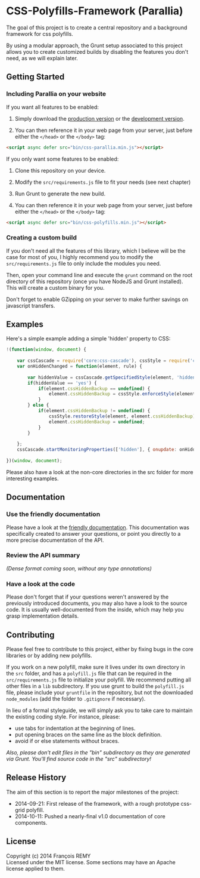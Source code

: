 # CSS-Polyfills-Framework (Parallia)

The goal of this project is to create a central repository and a background framework for css polyfills. 

By using a modular approach, the Grunt setup associated to this project allows you to create customized builds by disabling the features you don't need, as we will explain later.

## Getting Started

### Including Parallia on your website
If you want all features to be enabled:

1. Simply download the [production version][min] or the [development version][max].

2. You can then reference it in your web page from your server, just before either the ```</head>``` or the ```</body>``` tag:

```html
<script async defer src="bin/css-parallia.min.js"></script>
```

[min]: https://raw.github.com/FremyCompany/css-polyfills/master/bin/css-polyfills.min.js
[max]: https://raw.github.com/FremyCompany/css-polyfills/master/bin/css-polyfills.js

If you only want some features to be enabled:

1. Clone this repository on your device.

2. Modify the ```src/requirements.js``` file to fit your needs (see next chapter)

3. Run Grunt to generate the new build.

4. You can then reference it in your web page from your server, just before either the ```</head>``` or the ```</body>``` tag:

```html
<script async defer src="bin/css-polyfills.min.js"></script>
```


### Creating a custom build
If you don't need all the features of this library, which I believe will be the case for most of you, I highly recommend you to modify the ```src/requirements.js``` file to only include the modules you need. 

Then, open your command line and execute the ```grunt``` command on the root directory of this repository (once you have NodeJS and Grunt installed). This will create a custom binary for you. 

Don't forget to enable GZipping on your server to make further savings on javascript transfers.



## Examples

Here's a simple example adding a simple 'hidden' property to CSS:

```javascript
!(function(window, document) {
	
	var cssCascade = require('core:css-cascade'), cssStyle = require('core:css-style');
	var onHiddenChanged = function(element, rule) {
		
		var hiddenValue = cssCascade.getSpecifiedStyle(element, 'hidden').toString().trim();
		if(hiddenValue == 'yes') {
			if(element.cssHiddenBackup == undefined) {
				element.cssHiddenBackup = cssStyle.enforceStyle(element, 'visibility', 'hidden');
			}
		} else {
			if(element.cssHiddenBackup != undefined) {
				cssStyle.restoreStyle(element, element.cssHiddenBackup); 
				element.cssHiddenBackup = undefined;
			}
		}
		
	};
	cssCascade.startMonitoringProperties(['hidden'], { onupdate: onHiddenChanged });
	
})(window, document);
```

Please also have a look at the non-core directories in the src folder for more interesting examples.



## Documentation

### Use the friendly documentation
Please have a look at the [friendly documentation](./doc/README.md). This documentation was specifically created to answer your questions, or point you directly to a more precise documentation of the API.

### Review the API summary
_(Dense format coming soon, without any type annotations)_

### Have a look at the code
Please don't forget that if your questions weren't answered by the previously introduced documents, you may also have a look to the source code. It is usually well-documented from the inside, which may help you grasp implementation details.



## Contributing
Please feel free to contribute to this project, either by fixing bugs in the core libraries or by adding new polyfills. 

If you work on a new polyfill, make sure it lives under its own directory in the ```src``` folder, and has a ```polyfill.js``` file that can be required in the ```src/requirements.js``` file to initialize your polyfill. We recommend putting all other files in a ```lib``` subdirectory. If you use grunt to build the ```polyfill.js``` file, please include your ```gruntfile``` in the repository, but not the downloaded ```node_modules``` (add the folder to ```.gitignore``` if necessary).

In lieu of a formal styleguide, we will simply ask you to take care to maintain the existing coding style. For instance, please:
  * use tabs for indentation at the beginning of lines.
  * put opening braces on the same line as the block definition.
  * avoid if or else statements without braces.

_Also, please don't edit files in the "bin" subdirectory as they are generated via Grunt. You'll find source code in the "src" subdirectory!_



## Release History

The aim of this section is to report the major milestones of the project: 

  * 2014-09-21: First release of the framework, with a rough prototype css-grid polyfill.
  * 2014-10-11: Pushed a nearly-final v1.0 documentation of core components.



## License
Copyright (c) 2014 François REMY  
Licensed under the MIT license. Some sections may have an Apache license applied to them.
